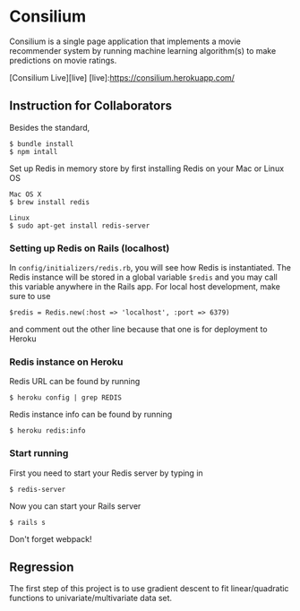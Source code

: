 # Consilium

Consilium is a single page application that implements a movie recommender
system by running machine learning algorithm(s) to make predictions on movie ratings.

[Consilium Live][live]
[live]:https://consilium.herokuapp.com/

## Instruction for Collaborators
Besides the standard,
```
$ bundle install
$ npm intall
```
Set up Redis in memory store by first installing Redis on your Mac or Linux OS
```
Mac OS X
$ brew install redis

Linux
$ sudo apt-get install redis-server
```

### Setting up Redis on Rails (localhost)
In `config/initializers/redis.rb`, you will see how Redis is instantiated. The Redis instance
will be stored in a global variable `$redis` and you may call this variable anywhere in the Rails
app. For local host development, make sure to use
```
$redis = Redis.new(:host => 'localhost', :port => 6379)
```
and comment out the other line because that one is for deployment to Heroku

### Redis instance on Heroku
Redis URL can be found by running

`$ heroku config | grep REDIS`

Redis instance info can be found by running

`$ heroku redis:info`

### Start running
First you need to start your Redis server by typing in
```
$ redis-server
```
Now you can start your Rails server
```
$ rails s
```
Don't forget webpack!

## Regression
The first step of this project is to use gradient descent to fit linear/quadratic
functions to univariate/multivariate data set.
